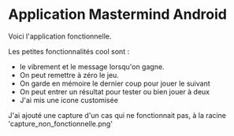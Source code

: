 # Application Mastermind Android

Voici l'application fonctionnelle.

Les petites fonctionnalités cool sont :
- le vibrement et le message lorsqu'on gagne.
- On peut remettre à zéro le jeu.
- On garde en mémoire le dernier coup pour jouer le suivant
- On peut entrer un résultat pour tester ou bien jouer à deux
- J'ai mis une icone customisée


J'ai ajouté une capture d'un cas qui ne fonctionnait pas, à la racine 'capture_non_fonctionnelle.png'
